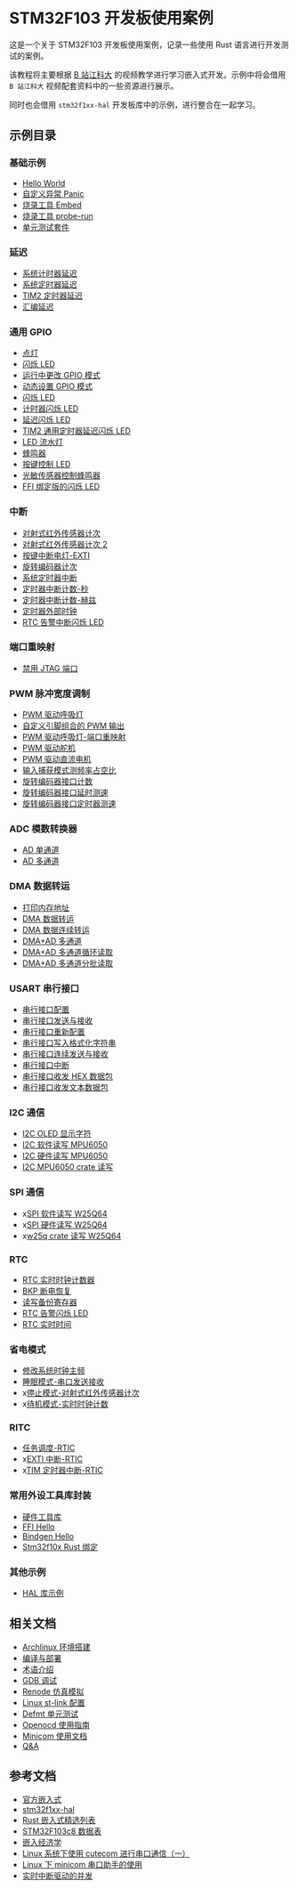 # STM32F103 开发板使用案例

这是一个关于 STM32F103 开发板使用案例，记录一些使用 Rust 语言进行开发测试的案例。

该教程将主要根据 [B 站江科大](https://www.bilibili.com/video/BV1th411z7sn?p=1&vd_source=c459b4f4f90bc42bb5ddb5baf12e1bc7) 的视频教学进行学习嵌入式开发。示例中将会借用 `B 站江科大` 视频配套资料中的一些资源进行展示。

同时也会借用 `stm32f1xx-hal` 开发板库中的示例，进行整合在一起学习。

## 示例目录

### 基础示例

- [Hello World](./app/basic/helloworld)
- [自定义异常 Panic](./app/basic/panics)
- [烧录工具 Embed](./app/basic/flash_tool_embed)
- [烧录工具 probe-run](./app/basic/flash_tool_defmt)
- [单元测试套件](./app/basic/unit_testsuite)

### 延迟

- [系统计时器延迟](./app/delay/syst_timer_delay)
- [系统定时器延迟](./app/delay/syst_delay)
- [TIM2 定时器延迟](./app/delay/tim2_delay)
- [汇编延迟](./app/delay/asm_delay)

### 通用 GPIO

- [点灯](./app/general_gpio/turns_user_led)
- [闪烁 LED](./app/general_gpio/blinky)
- [运行中更改 GPIO 模式](./app/general_gpio/multi_mode_gpio)
- [动态设置 GPIO 模式](./app/general_gpio/dynamic_gpio)
- [闪烁 LED](./app/general_gpio/blinky)
- [计时器闪烁 LED](./app/general_gpio/timer_blinky)
- [延迟闪烁 LED](./app/general_gpio/delay_blinky)
- [TIM2 通用定时器延迟闪烁 LED](./app/general_gpio/tim2_timer_delay_blinky)
- [LED 流水灯](./app/general_gpio/led_flow_light)
- [蜂鸣器](./app/general_gpio/buzzer)
- [按键控制 LED](./app/general_gpio/key_control_led)
- [光敏传感器控制蜂鸣器](./app/general_gpio/light_sensor_control_buzzer)
- [FFI 绑定版的闪烁 LED](./app/general_gpio/ffi-blinky)

### 中断

- [对射式红外传感器计次](./app/interrupt/opposing_infrared_sensor_count)
- [对射式红外传感器计次 2](./app/interrupt/opposing_infrared_sensor_count2)
- [按键中断电灯-EXTI](./app/interrupt/key_control_led_exti)
- [旋转编码器计次](./app/interrupt/rotary_encoder_count)
- [系统定时器中断](./app/interrupt/sys_timer_interrupt)
- [定时器中断计数-秒](./app/interrupt/timer_interrupt_count_by_seces)
- [定时器中断计数-赫兹](./app/interrupt/timer_interrupt_count_by_hz)
- [定时器外部时钟](./app/interrupt/timer_external_clock)
- [RTC 告警中断闪烁 LED](./app/interrupt/rtc_alarm_blinky_irq)

### 端口重映射

- [禁用 JTAG 端口](./app/port_remap/disable_jtag_ports)

### PWM 脉冲宽度调制

- [PWM 驱动呼吸灯](./app/pwm/pwm_led)
- [自定义引脚组合的 PWM 输出](./app/pwm/pwm_custom)
- [PWM 驱动呼吸灯-端口重映射](./app/pwm/pwm_led_remap)
- [PWM 驱动舵机](./app/pwm/pwm_driven_servo)
- [PWM 驱动直流电机](./app/pwm/pwm_driven_motor)
- [输入捕获模式测频率占空比](./app/pwm/pwm_input_capture_freq_duty_cycle)
- [旋转编码器接口计数](./app/pwm/pwm_rotary_encoder_count)
- [旋转编码器接口延时测速](./app/pwm/pwm_rotary_encoder_speed)
- [旋转编码器接口定时器测速](./app/pwm/pwm_rotary_encoder_timer_speed)

### ADC 模数转换器

- [AD 单通道](./app/adc/ad_single_channel)
- [AD 多通道](./app/adc/ad_multichannel)

### DMA 数据转运

- [打印内存地址](./app/dma/print_memory_address)
- [DMA 数据转运](./app/dma/dma_data_transfer)
- [DMA 数据连续转运](./app/dma/dma_data_continuous_transfer)
- [DMA+AD 多通道](./app/dma/scan_dma_and_ad_multichannel)
- [DMA+AD 多通道循环读取](./app/dma/scan_dma_and_ad_multichannel_loop)
- [DMA+AD 多通道分批读取](./app/dma/scan_dma_and_ad_multichannel_peek)

### USART 串行接口

- [串行接口配置](./app/usart/serial_config)
- [串行接口发送与接收](./app/usart/serial_tx_and_rx)
- [串行接口重新配置](./app/usart/serial_reconfigure)
- [串行接口写入格式化字符串](./app/usart/serial_fmt)
- [串行接口连续发送与接收](./app/usart/serial_continuous_tx_and_rx)
- [串行接口中断](./app/usart/serial_interrupt_idle)
- [串行接口收发 HEX 数据包](./app/usart/serial_hex_packet)
- [串行接口收发文本数据包](./app/usart/serial_text_packet)

### I2C 通信

- [I2C OLED 显示字符](./app/i2c/i2c_oled_show_character)
- [I2C 软件读写 MPU6050](./app/i2c/i2c_soft_mpu6050)
- [I2C 硬件读写 MPU6050](./app/i2c/i2c_hard_mpu6050)
- [I2C MPU6050 crate 读写](./app/i2c/i2c_mpu6050_crate)

### SPI 通信

- x[SPI 软件读写 W25Q64](./app/spi/spi_soft_w25q64)
- x[SPI 硬件读写 W25Q64](./app/spi/spi_hard_w25q64)
- x[w25q crate 读写 W25Q64](./app/spi/spi_w25q_crate)

### RTC

- [RTC 实时时钟计数器](./app/rtc/rtc_counter)
- [BKP 断电恢复](./app/rtc/rtc_bkp)
- [读写备份寄存器](./app/rtc/rtc_bkp_dyn_data)
- [RTC 告警闪烁 LED](./app/rtc/rtc_alarm_blinky)
- [RTC 实时时间](./app/rtc/rtc_time)

### 省电模式

- [修改系统时钟主频](./app/power/syst_freq)
- [睡眠模式-串口发送接收](./app/power/sleep_mode_serial_tx_and_rx)
- x[停止模式-对射式红外传感器计次](./app/power/stop_mode_infrared_sensor_count)
- x[待机模式-实时时钟计数](./app/power/standby_mode_rtc_counter)

### RITC

- [任务调度-RTIC](./app/rtic/spawn_task_rtic)
- x[EXTI 中断-RTIC](./app/rtic/exti_rtic)
- x[TIM 定时器中断-RTIC](./app/rtic/timer_interrupt_rtic)

### 常用外设工具库封装

- [硬件工具库](./core/hardware)
- [FFI Hello](./core/ffi_hello)
- [Bindgen Hello](./core/bindgen_hello)
- [Stm32f10x Rust 绑定](./core/stm32f10x_rs)

### 其他示例

- [HAL 库示例](https://github.com/stm32-rs/stm32f1xx-hal/tree/master/examples)

## 相关文档

- [Archlinux 环境搭建](./docs/Archlinux环境搭建.md)
- [编译与部署](./docs/编译与部署.md)
- [术语介绍](./docs/术语介绍.md)
- [GDB 调试](./docs/GDB调试.md)
- [Renode 仿真模拟](./docs/Renode仿真模拟.md)
- [Linux st-link 配置](./docs/Linux%20st-link配置.md)
- [Defmt 单元测试](./docs/Defmt%20单元测试.md)
- [Openocd 使用指南](./docs/Openocd使用指南.md)
- [Minicom 使用文档](./docs/Minicom使用文档.md)
- [Q&A](./docs/Q&A.md)

## 参考文档

- [官方嵌入式](https://www.rust-lang.org/zh-CN/what/embedded)
- [stm32f1xx-hal](https://github.com/stm32-rs/stm32f1xx-hal)
- [Rust 嵌入式精选列表](https://github.com/rust-embedded/awesome-embedded-rust)
- [STM32F103c8 数据表](https://www.st.com/resource/en/datasheet/cd00161566.pdf)
- [嵌入经济学](https://docs.rust-embedded.org/embedonomicon/)
- [Linux 系统下使用 cutecom 进行串口通信（一）](https://zhuanlan.zhihu.com/p/371813518)
- [Linux 下 minicom 串口助手的使用](https://www.cnblogs.com/xingboy/p/16538932.html)
- [实时中断驱动的并发](https://rtic.rs/2/book/en/)
